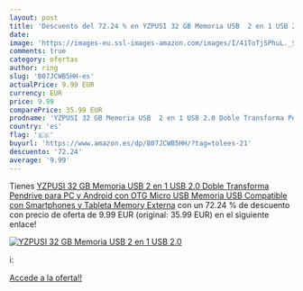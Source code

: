 ```yaml
---
layout: post
title: 'Descuento del 72.24 % en YZPUSI 32 GB Memoria USB  2 en 1 USB 2.0'
date: 
image: 'https://images-eu.ssl-images-amazon.com/images/I/41ToTjSPhuL._SL200_.jpg'
comments: true
category: ofertas
author: ring
slug: 'B07JCWB5HH-es'
actualPrice: 9.99 EUR
currency: EUR
price: 9.99
comparePrice: 35.99 EUR
prodname: 'YZPUSI 32 GB Memoria USB  2 en 1 USB 2.0 Doble Transforma Pendrive para PC y Android con OTG Micro USB  Memoria USB Compatible con Smartphones y Tableta Memory Externa'
country: 'es'
flag: '🇪🇸'
buyurl: 'https://www.amazon.es/dp/B07JCWB5HH/?tag=tolees-21'
descuento: '72.24'
average: '9.99'
---
```


Tienes [YZPUSI 32 GB Memoria USB  2 en 1 USB 2.0 Doble Transforma Pendrive para PC y Android con OTG Micro USB  Memoria USB Compatible con Smartphones y Tableta Memory Externa](https://www.amazon.es/dp/B07JCWB5HH/?tag=tolees-21) con un 72.24 % de descuento con precio de oferta de 9.99 EUR (original: 35.99 EUR) en el siguiente enlace!

[![YZPUSI 32 GB Memoria USB  2 en 1 USB 2.0](https://images-eu.ssl-images-amazon.com/images/I/41ToTjSPhuL._SL200_.jpg)](https://www.amazon.es/dp/B07JCWB5HH/?tag=tolees-21)

ℹ️:


[Accede a la oferta!!](https://www.amazon.es/dp/B07JCWB5HH/?tag=tolees-21)
